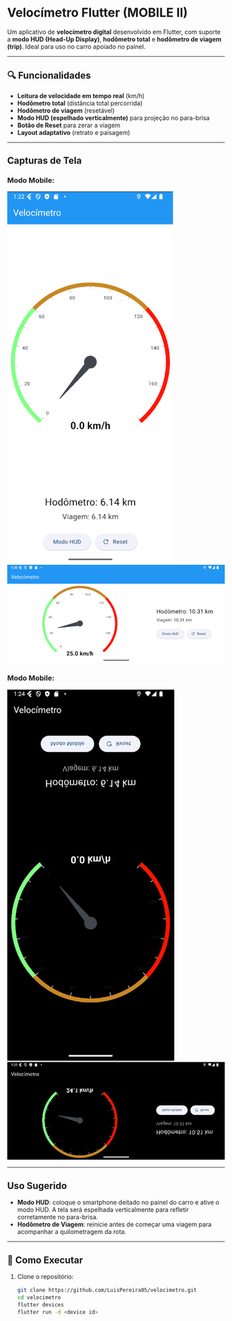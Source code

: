 # Velocímetro Flutter (MOBILE II)

Um aplicativo de **velocímetro digital** desenvolvido em Flutter, com suporte a **modo HUD (Head-Up Display)**, **hodômetro total** e **hodômetro de viagem (trip)**. Ideal para uso no carro apoiado no painel.

---

## 🔍 Funcionalidades

- **Leitura de velocidade em tempo real** (km/h)
- **Hodômetro total** (distância total percorrida)
- **Hodômetro de viagem** (resetável)
- **Modo HUD (espelhado verticalmente)** para projeção no para-brisa
- **Botão de Reset** para zerar a viagem
- **Layout adaptativo** (retrato e paisagem)

---

## Capturas de Tela

### Modo Mobile:

![Mobile Vertical](Captura1.png)
![Mobile Horizontal](Captura2.png)

### Modo Mobile:

![HUD Vertical](Captura3.png)
![HUD Horizontal](Captura4.png)

---

## Uso Sugerido

- **Modo HUD**: coloque o smartphone deitado no painel do carro e ative o modo HUD. A tela será espelhada verticalmente para refletir corretamente no para-brisa.
- **Hodômetro de Viagem**: reinicie antes de começar uma viagem para acompanhar a quilometragem da rota.

---


## 🚀 Como Executar

1. Clone o repositório:

   ```bash
   git clone https://github.com/LuisPereira05/velocimetro.git
   cd velocimetro
   flutter devices
   flutter run -d <device id>
